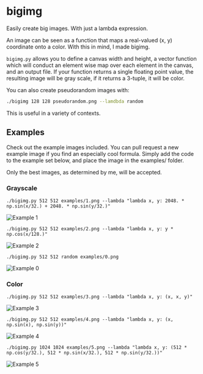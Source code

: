 bigimg
======

Easily create big images. With just a lambda expression. 

An image can be seen as a function that maps a real-valued (x, y) coordinate
onto a color. With this in mind, I made bigimg.

```bigimg.py``` allows you to define a canvas width and height, a vector
function which will conduct an element wise map over each element in the
canvas, and an output file. If your function returns a single floating point
value, the resulting image will be gray scale, if it returns a 3-tuple, it will
be color.


You can also create pseudorandom images with:

```bash
./bigimg 128 128 pseudorandom.png --lamdbda random
```

This is useful in a variety of contexts.

## Examples 

Check out the example images included. You can pull request a new example image
if you find an especially cool formula. Simply add the code to the example set
below, and place the image in the examples/ folder. 


Only the best images, as determined by me, will be accepted.

### Grayscale

```
./bigimg.py 512 512 examples/1.png --lambda "lambda x, y: 2048. * np.sin(x/32.) + 2048. * np.sin(y/32.)"
```
![Example 1](examples/1.png "lambda x, y: 2048. * np.sin(x/32.) + 2048. * np.sin(y/32.)" )

```
./bigimg.py 512 512 examples/2.png --lambda "lambda x, y: y * np.cos(x/128.)"
```
![Example 2](examples/2.png "lambda x, y: y * np.cos(x/128.)")

```
./bigimg.py 512 512 random examples/0.png
```
![Example 0](examples/0.png "random")

### Color

```
./bigimg.py 512 512 examples/3.png --lambda "lambda x, y: (x, x, y)"
```
![Example 3](examples/3.png "lambda x, y: (x, x, y)")

```
./bigimg.py 512 512 examples/4.png --lambda "lambda x, y: (x, np.sin(x), np.sin(y))"
```
![Example 4](examples/4.png "lambda x, y: (x, np.sin(x), np.sin(y))")

```
./bigimg.py 1024 1024 examples/5.png --lambda "lambda x, y: (512 * np.cos(y/32.), 512 * np.sin(x/32.), 512 * np.sin(y/32.))"
```
![Example 5](examples/5.png "lambda x, y: (512 * np.cos(y/32.), 512 * np.sin(x/32.), 512 * np.sin(y/32.))")

